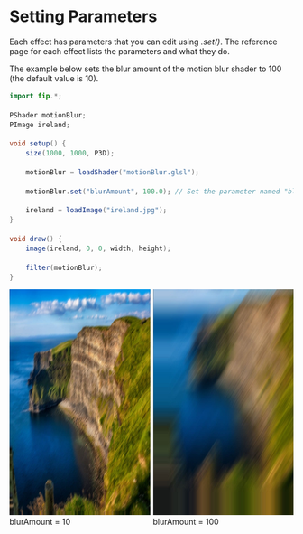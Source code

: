 # Setting Parameters
Each effect has parameters that you can edit using _.set()_. The reference page for each effect lists the parameters and what they do.

The example below sets the blur amount of the motion blur shader to 100 (the default value is 10).
```java
import fip.*;

PShader motionBlur;
PImage ireland;

void setup() {
    size(1000, 1000, P3D);

    motionBlur = loadShader("motionBlur.glsl");
    
    motionBlur.set("blurAmount", 100.0); // Set the parameter named "blurAmount" to 100.
    
    ireland = loadImage("ireland.jpg");
}

void draw() {
    image(ireland, 0, 0, width, height); 

    filter(motionBlur);
}
```

<div style="display: flex;">
    <div style="margin-right: 5px;">
        <img width="400" height="400" src="./images/irelandMotionBlur10.jpg">
        <figcaption>blurAmount = 10</figcaption>
    </div>
    <div>
        <img width="400" height="400" src="./images/irelandMotionBlur100.jpg">
        <figcaption>blurAmount = 100</figcaption>
    </div>
</div>

